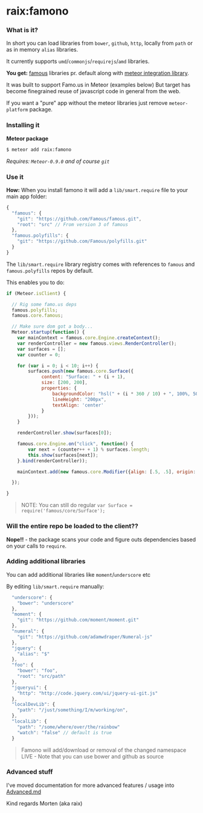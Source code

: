 raix:famono
===========

### What is it?

In short you can load libraries from `bower`, `github`, `http`, locally from `path` or as in memory `alias` libraries.

It currently supports `umd`/`commonjs`/`requirejs`/`amd` libraries.

__You get:__ [famous](https://github.com/Famous/famous) libraries pr. default along with [meteor integration library](https://github.com/raix/library).

It was built to support Famo.us in Meteor (examples below)
But target has become finegrained reuse of javascript code in general from the web.

If you want a "pure" app without the meteor libraries just remove `meteor-platform` package.

### Installing it

__Meteor package__
```bash
$ meteor add raix:famono
```
*Requires: `Meteor-0.9.0` and of course `git`*

### Use it

__How:__
When you install famono it will add a `lib/smart.require` file to your main app folder:

```js
{
  "famous": {
    "git": "https://github.com/Famous/famous.git",
    "root": "src" // From version 3 of famous
  },
  "famous.polyfills": {
    "git": "https://github.com/Famous/polyfills.git"
  }
}
```

The `lib/smart.require` library registry comes with references to `famous` and `famous.polyfills` repos by default.

This enables you to do:
```js
if (Meteor.isClient) {

  // Rig some famo.us deps
  famous.polyfills;
  famous.core.famous;

  // Make sure dom got a body...
  Meteor.startup(function() {
    var mainContext = famous.core.Engine.createContext();
    var renderController = new famous.views.RenderController();
    var surfaces = [];
    var counter = 0;

    for (var i = 0; i < 10; i++) {
        surfaces.push(new famous.core.Surface({
             content: "Surface: " + (i + 1),
             size: [200, 200],
             properties: {
                 backgroundColor: "hsl(" + (i * 360 / 10) + ", 100%, 50%)",
                 lineHeight: "200px",
                 textAlign: 'center'
             }
        }));
    }

    renderController.show(surfaces[0]);

    famous.core.Engine.on("click", function() {
        var next = (counter++ + 1) % surfaces.length;
        this.show(surfaces[next]);
    }.bind(renderController));

    mainContext.add(new famous.core.Modifier({align: [.5, .5], origin: [.5, .5]})).add(renderController);

  });

}
```

> NOTE: You can still do regular `var Surface = require('famous/core/Surface');`

### Will the entire repo be loaded to the client??

__Nope!!__ - the package scans your code and figure outs dependencies based on your calls to `require`.

### Adding additional libraries
You can add additional libraries like `moment`/`underscore` etc

By editing `lib/smart.require` manually:

```js
  "underscore": {
    "bower": "underscore"
  },
  "moment": {
    "git": "https://github.com/moment/moment.git"
  },
  "numeral": {
    "git": "https://github.com/adamwdraper/Numeral-js"
  },
  "jquery": {
    "alias": "$"
  },
  "foo": {
    "bower": "foo",
    "root": "src/path"
  },
  "jqueryui": {
    "http": "http://code.jquery.com/ui/jquery-ui-git.js"
  },
  "localDevLib": {
    "path": "/just/something/I/m/working/on",
  },
  "localLib": {
    "path": "/some/where/over/the/rainbow"
    "watch": "false" // default is true
  }
```

> Famono will add/download or removal of the changed namespace LIVE - Note that you can use bower and github as source


### Advanced stuff
I've moved documentation for more advanced features / usage into [Advanced.md](ADVANCED.md)


Kind regards Morten (aka raix)
